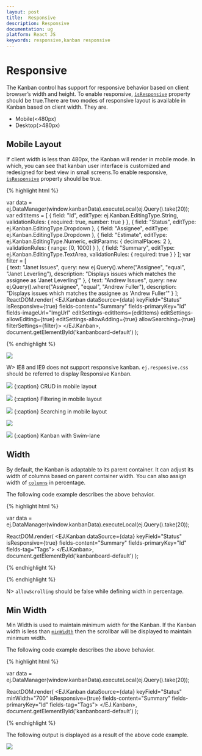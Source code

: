 ```yaml
---
layout: post
title:  Responsive
description: Responsive
documentation: ug
platform: React JS
keywords: responsive,kanban responsive
---
```


# Responsive

The Kanban control has support for responsive behavior based on client browser’s width and height. To enable responsive, [`isResponsive`](https://help.syncfusion.com/api/js/ejkanban#members:isresponsive) property should be true.There are two modes of responsive layout is available in Kanban based on client width. They are.

* Mobile(<480px)
* Desktop(>480px)

## Mobile Layout

If client width is less than 480px, the Kanban will render in mobile mode. In which, you can see that kanban user interface is customized and redesigned for best view in small screens.To enable responsive, [`isResponsive`](https://help.syncfusion.com/api/js/ejkanban#members:isresponsive) property should be true.

{% highlight html %}

var data = ej.DataManager(window.kanbanData).executeLocal(ej.Query().take(20));
var editItems = [
              { field: "Id", editType: ej.Kanban.EditingType.String, validationRules: { required: true, number: true } },
              { field: "Status", editType: ej.Kanban.EditingType.Dropdown },
              { field: "Assignee", editType: ej.Kanban.EditingType.Dropdown },
              { field: "Estimate", editType: ej.Kanban.EditingType.Numeric, editParams: { decimalPlaces: 2 }, validationRules: { range: [0, 1000] } },
              { field: "Summary", editType: ej.Kanban.EditingType.TextArea, validationRules: { required: true } }
		];
		var filter = [                             
        { text: "Janet Issues", query: new ej.Query().where("Assignee", "equal", "Janet Leverling"), description: "Displays issues which matches the assignee as 'Janet Leverling'" },
        { text: "Andrew Issues", query: new ej.Query().where("Assignee", "equal", "Andrew Fuller"), description: "Displays issues which matches the assignee as 'Andrew Fuller'" }
    ];
ReactDOM.render(
<EJ.Kanban dataSource={data} keyField="Status" isResponsive={true} fields-content="Summary" fields-primaryKey="Id" fields-imageUrl="ImgUrl" editSettings-editItems={editItems} editSettings-allowEditing={true} editSettings-allowAdding={true} allowSearching={true} filterSettings={filter}>
    <columns>
		<column headerText="Backlog" key="Open"></column>
		<column headerText="In Progress" key="InProgress"></column>
		<column headerText="Testing" key="Testing"></column>
	    <column headerText="Done" key="Close"></column>
	</columns>
</EJ.Kanban>,
   document.getElementById('kanbanboard-default')
);

{% endhighlight %}

![](Responsive_images/Responsive_img2.png)


W> IE8 and IE9 does not support responsive kanban. `ej.responsive.css` should be referred to display Responsive Kanban.

![](Responsive_images/Responsive_img3.png)
{:caption}
CRUD in mobile layout

![](Responsive_images/Responsive_img4.png)
{:caption}
Filtering in mobile layout

![](Responsive_images/Responsive_img5.png)
{:caption}
Searching in mobile layout

![](Responsive_images/Responsive_img6.png)

![](Responsive_images/Responsive_img7.png)
{:caption}
Kanban with Swim-lane

## Width

By default, the Kanban is adaptable to its parent container. It can adjust its width of columns based on parent container width. You can also assign width of [`columns`](https://help.syncfusion.com/api/js/ejkanban#members:columns) in percentage. 

The following code example describes the above behavior.

{% highlight html %}

var data = ej.DataManager(window.kanbanData).executeLocal(ej.Query().take(20));

ReactDOM.render(
<EJ.Kanban dataSource={data} keyField="Status" isResponsive={true} fields-content="Summary" fields-primaryKey="Id" fields-tag="Tags">
    <columns>
		<column headerText="Backlog" key="Open" width="10%"></column>
		<column headerText="In Progress" key="InProgress" width="10%"></column>
	    <column headerText="Done" key="Close" width="10%"></column>
	</columns>
</EJ.Kanban>,
   document.getElementById('kanbanboard-default')
);

{% endhighlight %}

{% endhighlight %}

N> `allowScrolling` should be false while defining width in percentage.

## Min Width

Min Width is used to maintain minimum width for the Kanban. If the Kanban width is less than [`minWidth`](https://help.syncfusion.com/api/js/ejkanban#members:minwidth) then the scrollbar will be displayed to maintain minimum width.

The following code example describes the above behavior.


{% highlight html %}

var data = ej.DataManager(window.kanbanData).executeLocal(ej.Query().take(20));

ReactDOM.render(
<EJ.Kanban dataSource={data} keyField="Status" minWidth="700" isResponsive={true} fields-content="Summary" fields-primaryKey="Id" fields-tag="Tags">
    <columns>
		<column headerText="Backlog" key="Open" width="120"></column>
		<column headerText="In Progress" key="InProgress" width="110"></column>
	    <column headerText="Done" key="Close" width="110"></column>
	</columns>
</EJ.Kanban>,
   document.getElementById('kanbanboard-default')
);

{% endhighlight %}

The following output is displayed as a result of the above code example.

![](Responsive_images/responsive_img1.png)
